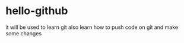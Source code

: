 # hello-github
it will be used to learn git
also learn how to push code on git  and make some changes
